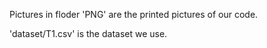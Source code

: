 

Pictures in floder 'PNG' are the printed pictures of our code.
  
'dataset/T1.csv' is the dataset we use.
  
